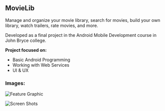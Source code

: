 ## MovieLib

Manage and organize your movie library, search for movies, build your own library, watch trailers, rate movies, and more.

Developed as a final project in the Android Mobile Development course in John Bryce college.

**Project focused on:**
- Basic Android Programming
- Working with Web Services
- UI & UX

### Images:

![Feature Graphic](https://user-images.githubusercontent.com/72609649/96027313-62131880-0e60-11eb-8739-a10e75229871.png)

![Screen Shots](https://user-images.githubusercontent.com/72609649/96027318-63dcdc00-0e60-11eb-9f33-11bd52b7bc70.png)
